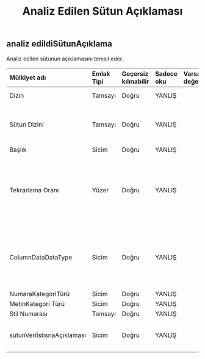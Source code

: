 ﻿---
title: Analiz Edilen Sütun Açıklaması
second_title: Aspose.Cells Cloud Documen
type: docs
url: /tr/specification/model/analyzedcolumndescription/
description: "Aspose.Cells Bulut modeli spesifikasyonu: Analiz EdilenColumnDescription. Açma, oluşturma, düzenleme, bölme, birleştirme, karşılaştırma ve dönüştürme gibi özelliklerle Excel ve diğer elektronik tablo belgelerini zahmetsizce yönetin"
kwords: Excel, Office, Elektronik Tablo, Cloud REST API, Analiz Edilen Sütun Açıklaması
weight: 50
---
## **analiz edildiSütunAçıklama**

 Analiz edilen sütunun açıklamasını temsil eder.

| Mülkiyet adı| Emlak Tipi| Geçersiz kılınabilir| Sadece oku| Varsayılan değer| Tanım|
|:- |:- |:- |:- |:- |:- |
| Dizin| Tamsayı| Doğru| YANLIŞ|| Sütun dizini.|
| Sütun Dizini| Tamsayı| Doğru| YANLIŞ|| Sütunun gerçek konum indeksi değeri.|
| Başlık| Sicim| Doğru| YANLIŞ|||
| Tekrarlama Oranı| Yüzer| Doğru| YANLIŞ|| Tekrarlama oranı yüksek olduğunda grup gösterimi olarak izlenebilir mi?|
| ColumnDataDataType| Sicim| Doğru| YANLIŞ|| Sütun tipi belirlenir ve veri analizi sonrasında sütunun nitelikleri belirlenir.|
| NumaraKategoriTürü| Sicim| Doğru| YANLIŞ|||
| MetinKategori Türü| Sicim| Doğru| YANLIŞ|||
| Stil Numarası| Tamsayı| Doğru| YANLIŞ|||
| sütunVeriİstisnaAçıklaması| Sicim| Doğru| YANLIŞ|| Sütun verileri istisna açıklaması.|


